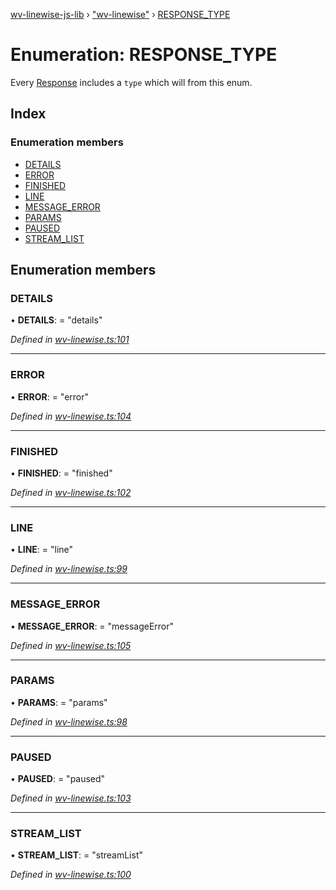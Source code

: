 [wv-linewise-js-lib](../README.md) › ["wv-linewise"](../modules/_wv_linewise_.md) › [RESPONSE_TYPE](_wv_linewise_.response_type.md)

# Enumeration: RESPONSE_TYPE

Every [Response](../modules/_wv_linewise_.md#response) includes a `type` which will from this enum.

## Index

### Enumeration members

* [DETAILS](_wv_linewise_.response_type.md#details)
* [ERROR](_wv_linewise_.response_type.md#error)
* [FINISHED](_wv_linewise_.response_type.md#finished)
* [LINE](_wv_linewise_.response_type.md#line)
* [MESSAGE_ERROR](_wv_linewise_.response_type.md#message_error)
* [PARAMS](_wv_linewise_.response_type.md#params)
* [PAUSED](_wv_linewise_.response_type.md#paused)
* [STREAM_LIST](_wv_linewise_.response_type.md#stream_list)

## Enumeration members

###  DETAILS

• **DETAILS**: = "details"

*Defined in [wv-linewise.ts:101](https://github.com/forbesmyester/wv-linewise/blob/5431908/js-lib/src/wv-linewise.ts#L101)*

___

###  ERROR

• **ERROR**: = "error"

*Defined in [wv-linewise.ts:104](https://github.com/forbesmyester/wv-linewise/blob/5431908/js-lib/src/wv-linewise.ts#L104)*

___

###  FINISHED

• **FINISHED**: = "finished"

*Defined in [wv-linewise.ts:102](https://github.com/forbesmyester/wv-linewise/blob/5431908/js-lib/src/wv-linewise.ts#L102)*

___

###  LINE

• **LINE**: = "line"

*Defined in [wv-linewise.ts:99](https://github.com/forbesmyester/wv-linewise/blob/5431908/js-lib/src/wv-linewise.ts#L99)*

___

###  MESSAGE_ERROR

• **MESSAGE_ERROR**: = "messageError"

*Defined in [wv-linewise.ts:105](https://github.com/forbesmyester/wv-linewise/blob/5431908/js-lib/src/wv-linewise.ts#L105)*

___

###  PARAMS

• **PARAMS**: = "params"

*Defined in [wv-linewise.ts:98](https://github.com/forbesmyester/wv-linewise/blob/5431908/js-lib/src/wv-linewise.ts#L98)*

___

###  PAUSED

• **PAUSED**: = "paused"

*Defined in [wv-linewise.ts:103](https://github.com/forbesmyester/wv-linewise/blob/5431908/js-lib/src/wv-linewise.ts#L103)*

___

###  STREAM_LIST

• **STREAM_LIST**: = "streamList"

*Defined in [wv-linewise.ts:100](https://github.com/forbesmyester/wv-linewise/blob/5431908/js-lib/src/wv-linewise.ts#L100)*
